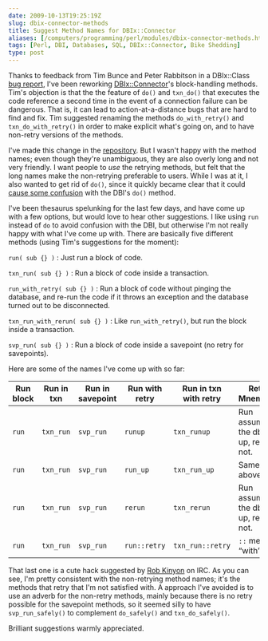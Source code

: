 ```yaml
--- 
date: 2009-10-13T19:25:19Z
slug: dbix-connector-methods
title: Suggest Method Names for DBIx::Connector
aliases: [/computers/programming/perl/modules/dbix-connector-methods.html]
tags: [Perl, DBI, Databases, SQL, DBIx::Connector, Bike Shedding]
type: post
---
```


Thanks to feedback from Tim Bunce and Peter Rabbitson in a DBIx::Class [bug
report], I've been reworking [DBIx::Connector]'s block-handling methods. Tim's
objection is that the the feature of `do()` and `txn_do()` that executes the
code reference a second time in the event of a connection failure can be
dangerous. That is, it can lead to action-at-a-distance bugs that are hard to
find and fix. Tim suggested renaming the methods `do_with_retry()` and
`txn_do_with_retry()` in order to make explicit what's going on, and to have
non-retry versions of the methods.

I've made this change in the [repository]. But I wasn't happy with the method
names; even though they're unambiguous, they are also overly long and not very
friendly. I want people to *use* the retrying methods, but felt that the long
names make the non-retrying preferable to users. While I was at it, I also
wanted to get rid of `do()`, since it quickly became clear that it could [cause
some confusion] with the DBI's `do()` method.

I've been thesaurus spelunking for the last few days, and have come up with a
few options, but would love to hear other suggestions. I like using `run`
instead of `do` to avoid confusion with the DBI, but otherwise I'm not really
happy with what I've come up with. There are basically five different methods
(using Tim's suggestions for the moment):

`run( sub {} )`
:   Just run a block of code.

`txn_run( sub {} )`
:   Run a block of code inside a transaction.

`run_with_retry( sub {} )`
:   Run a block of code without pinging the database, and re-run the code if it
    throws an exception and the database turned out to be disconnected.

`txn_run_with_rerun( sub {} )`
:   Like `run_with_retry()`, but run the block inside a transaction.

`svp_run( sub {} )`
:   Run a block of code inside a savepoint (no retry for savepoints).

Here are some of the names I've come up with so far:

| Run block | Run in txn | Run in savepoint | Run with retry | Run in txn with retry | Retry Mnemonic                           |
|-----------|------------|------------------|----------------|-----------------------|------------------------------------------|
| `run`     | `txn_run`  | `svp_run`        | `runup`        | `txn_runup`           | Run assuming the db is up, retry if not. |
| `run`     | `txn_run`  | `svp_run`        | `run_up`       | `txn_run_up`          | Same as above.                           |
| `run`     | `txn_run`  | `svp_run`        | `rerun`        | `txn_rerun`           | Run assuming the db is up, rerun if not. |
| `run`     | `txn_run`  | `svp_run`        | `run::retry`   | `txn_run::retry`      | `::` means “with”                        |

That last one is a cute hack suggested by [Rob Kinyon] on IRC. As you can see,
I'm pretty consistent with the non-retrying method names; it's the methods that
retry that I'm not satisfied with. A approach I've avoided is to use an adverb
for the non-retry methods, mainly because there is no retry possible for the
savepoint methods, so it seemed silly to have `svp_run_safely()` to complement
`do_safely()` and `txn_do_safely()`.

Brilliant suggestions warmly appreciated.

  [bug report]: https://rt.cpan.org/Ticket/Display.html?id=47005
    "RT #47005: txn_do should provide a way to disable retry"
  [DBIx::Connector]: https://metacpan.org/pod/DBIx::Connector
    "DBIx::Connector on CPAN"
  [repository]: http://github.com/theory/dbix-connector/
    "DBIx::Connector on GitHub"
  [cause some confusion]: http://github.com/theory/dbix-connector/issues#issue/3
    "Issue #3: API is somewhat confusing"
  [Rob Kinyon]: https://metacpan.org/author/RKINYON "Rob Kinyon's CPAN distributions"
